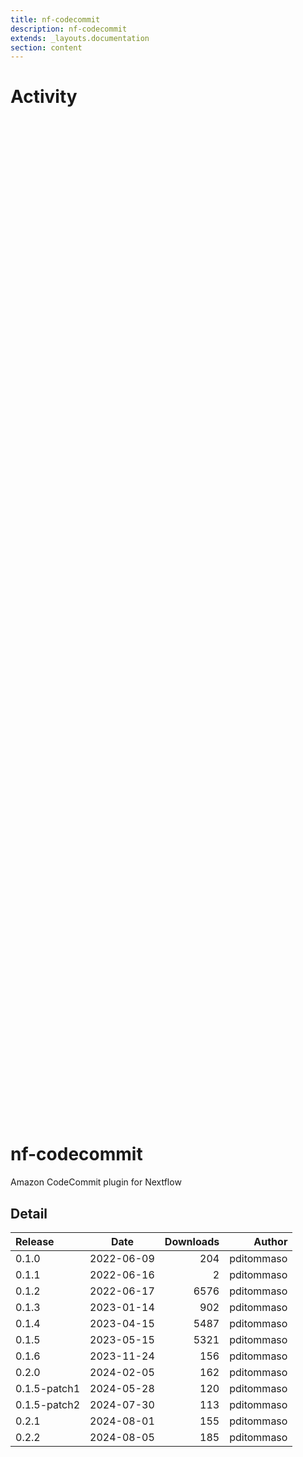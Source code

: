 ```yaml
---
title: nf-codecommit
description: nf-codecommit
extends: _layouts.documentation
section: content
---
```


# Activity

<div style="position: relative; height:40vh; width:80vw">
    <canvas id="releases"></canvas>
</div>
<script type="module" src="docs/nf-codecommit/nf-codecommit.js"></script>

# nf-codecommit
Amazon CodeCommit plugin for Nextflow


## Detail

| Release                               | Date | Downloads                        | Author |
| :------------ | :---------: | ------: | -----------: |
 | 0.1.0 | 2022-06-09 | 204 | pditommaso |
 | 0.1.1 | 2022-06-16 | 2 | pditommaso |
 | 0.1.2 | 2022-06-17 | 6576 | pditommaso |
 | 0.1.3 | 2023-01-14 | 902 | pditommaso |
 | 0.1.4 | 2023-04-15 | 5487 | pditommaso |
 | 0.1.5 | 2023-05-15 | 5321 | pditommaso |
 | 0.1.6 | 2023-11-24 | 156 | pditommaso |
 | 0.2.0 | 2024-02-05 | 162 | pditommaso |
 | 0.1.5-patch1 | 2024-05-28 | 120 | pditommaso |
 | 0.1.5-patch2 | 2024-07-30 | 113 | pditommaso |
 | 0.2.1 | 2024-08-01 | 155 | pditommaso |
 | 0.2.2 | 2024-08-05 | 185 | pditommaso |
